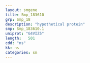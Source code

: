 ```yaml
---
layout: smgene
title: Smp_183610
grp: Smp_18
description: "hypothetical protein"
smp: Smp_183610.1
uniprot: "G4VIZ5"
length:   501
cdd: "ns"
kk: ns
categories: sm
---
```

